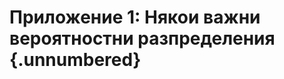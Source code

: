 # Приложение 1: Някои важни вероятностни разпределения {.unnumbered}

<!-- 
This could be a list of papers by the author for example 
-->





